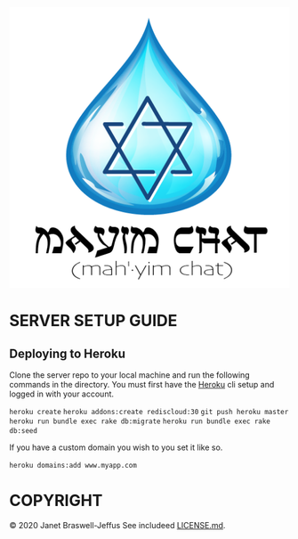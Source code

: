 ![Mayim Chat](/graphics/mayim_logo.png?raw=true "Mayim Chat")

# SERVER SETUP GUIDE

## Deploying to Heroku

Clone the server repo to your local machine and run the following
commands in the directory. You must first have the
[Heroku](https://devcenter.heroku.com/articles/heroku-cli) cli setup and
logged in with your account.

`heroku create`
`heroku addons:create rediscloud:30`
`git push heroku master`
`heroku run bundle exec rake db:migrate`
`heroku run bundle exec rake db:seed`

If you have a custom domain you wish to you set it like so.

`heroku domains:add www.myapp.com`


# COPYRIGHT

&copy; 2020 Janet Braswell-Jeffus
See includeed
[LICENSE.md](https://github.com/jjeffus/mayim-app/blob/master/LICENSE.md).
